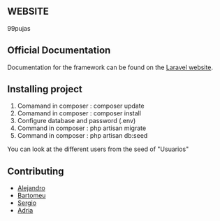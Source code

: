 ## WEBSITE

99pujas

## Official Documentation
Documentation for the framework can be found on the [Laravel website](http://laravel.com/docs).

## Installing project

<ol>
  <li>Comamand in composer : composer update </li>
  <li>Comamand in composer : composer install </li>
  <li>Configure database and password  (.env)</li>
  <li>Command in composer : php artisan migrate</li>
  <li>Command in composer : php artisan db:seed</li>
</ol>


You can look at the different users from the seed of "Usuarios"

## Contributing

<ul>
<li><a href="https://github.com/alexpixel14">Alejandro</a></li>
  <li><a href="https://github.com/erojutsu">Bartomeu</a></li>
  <li><a href="https://github.com/FunThingsAreFun">Sergio</a></li>
  <li><a href="https://github.com/wellspirit">Adria</a></li>
</ul>
